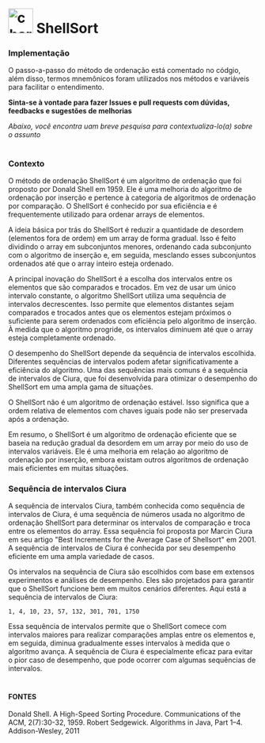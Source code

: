 # <img src="https://i.giphy.com/media/DDGQgJLkOlSKe08e74/giphy.webp" alt="chart" style="height: 50px"/> ShellSort

### Implementação

O passo-a-passo do método de ordenação está comentado no códgio, além disso, termos mnemônicos foram utilizados nos métodos e variáveis para facilitar o entendimento.

**Sinta-se à vontade para fazer Issues e pull requests com dúvidas, feedbacks e sugestões de melhorias**

_Abaixo, você encontra uam breve pesquisa para contextualiza-lo(a) sobre o assunto_
#

### Contexto 

O método de ordenação ShellSort é um algoritmo de ordenação que foi proposto por Donald Shell em 1959. Ele é uma melhoria do algoritmo de ordenação por inserção e pertence à categoria de algoritmos de ordenação por comparação. O ShellSort é conhecido por sua eficiência e é frequentemente utilizado para ordenar arrays de elementos. 

A ideia básica por trás do ShellSort é reduzir a quantidade de desordem (elementos fora de ordem) em um array de forma gradual. Isso é feito dividindo o array em subconjuntos menores, ordenando cada subconjunto com o algoritmo de inserção e, em seguida, mesclando esses subconjuntos ordenados até que o array inteiro esteja ordenado. 

A principal inovação do ShellSort é a escolha dos intervalos entre os elementos que são comparados e trocados. Em vez de usar um único intervalo constante, o algoritmo ShellSort utiliza uma sequência de intervalos decrescentes. Isso permite que elementos distantes sejam comparados e trocados antes que os elementos estejam próximos o suficiente para serem ordenados com eficiência pelo algoritmo de inserção. À medida que o algoritmo progride, os intervalos diminuem até que o array esteja completamente ordenado. 

O desempenho do ShellSort depende da sequência de intervalos escolhida. Diferentes sequências de intervalos podem afetar significativamente a eficiência do algoritmo. Uma das sequências mais comuns é a sequência de intervalos de Ciura, que foi desenvolvida para otimizar o desempenho do ShellSort em uma ampla gama de situações. 

O ShellSort não é um algoritmo de ordenação estável. Isso significa que a ordem relativa de elementos com chaves iguais pode não ser preservada após a ordenação. 

Em resumo, o ShellSort é um algoritmo de ordenação eficiente que se baseia na redução gradual da desordem em um array por meio do uso de intervalos variáveis. Ele é uma melhoria em relação ao algoritmo de ordenação por inserção, embora existam outros algoritmos de ordenação mais eficientes em muitas situações. 

### Sequência de intervalos Ciura  

A sequência de intervalos Ciura, também conhecida como sequência de intervalos de Ciura, é uma sequência de números usada no algoritmo de ordenação ShellSort para determinar os intervalos de comparação e troca entre os elementos do array. Essa sequência foi proposta por Marcin Ciura em seu artigo "Best Increments for the Average Case of Shellsort" em 2001. A sequência de intervalos de Ciura é conhecida por seu desempenho eficiente em uma ampla variedade de casos. 

Os intervalos na sequência de Ciura são escolhidos com base em extensos experimentos e análises de desempenho. Eles são projetados para garantir que o ShellSort funcione bem em muitos cenários diferentes. Aqui está a sequência de intervalos de Ciura: 

`1, 4, 10, 23, 57, 132, 301, 701, 1750`

Essa sequência de intervalos permite que o ShellSort comece com intervalos maiores para realizar comparações amplas entre os elementos e, em seguida, diminua gradualmente esses intervalos à medida que o algoritmo avança. A sequência de Ciura é especialmente eficaz para evitar o pior caso de desempenho, que pode ocorrer com algumas sequências de intervalos. 

#

#### FONTES 

Donald Shell. A High-Speed Sorting Procedure. Communications of the ACM, 2(7):30-32, 1959. 
Robert Sedgewick. Algorithms in Java, Part 1–4. Addison-Wesley, 2011
